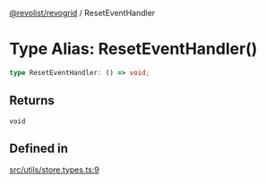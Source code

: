 [@revolist/revogrid](README.md) / ResetEventHandler

# Type Alias: ResetEventHandler()

```ts
type ResetEventHandler: () => void;
```

## Returns

`void`

## Defined in

[src/utils/store.types.ts:9](https://github.com/revolist/revogrid/blob/52c8861ed92574ba1d5817b32afec294ddb1f986/src/utils/store.types.ts#L9)

